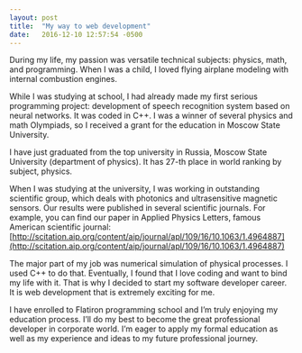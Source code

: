 ```yaml
---
layout: post
title:  "My way to web development"
date:   2016-12-10 12:57:54 -0500
---
```



During my life, my passion was versatile technical subjects: physics, math, and programming. When I was a child, I loved flying airplane modeling with internal combustion engines. 

While I was studying at school, I had already made my first serious programming project: development of speech recognition system based on neural networks. It was coded in C++. I was a winner of several physics and math Olympiads, so I received a grant for the education in Moscow State University.

I have just graduated from the top university in Russia, Moscow State University (department of physics). It has 27-th place in world ranking by subject, physics.

When I was studying at the university, I was working in outstanding scientific group, which deals with photonics and ultrasensitive magnetic sensors. Our results were published in several scientific journals. For example, you can find our paper in Applied Physics Letters, famous American scientific journal:
[http://scitation.aip.org/content/aip/journal/apl/109/16/10.1063/1.4964887](http://scitation.aip.org/content/aip/journal/apl/109/16/10.1063/1.4964887)

The major part of my job was numerical simulation of physical processes. I used C++ to do that. Eventually, I found that I love coding and want to bind my life with it. That is why I decided to start my software developer career. It is web development that is extremely exciting for me.

I have enrolled to Flatiron programming school and I’m truly enjoying my education process. I’ll do my best to become the great professional developer in corporate world. I’m eager to apply my formal education as well as my experience and ideas to my future professional journey.

